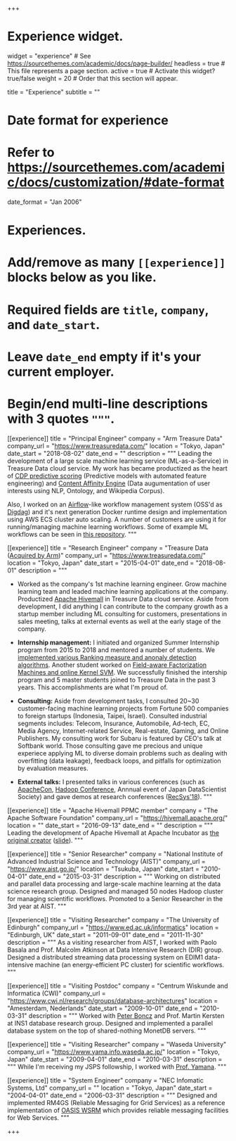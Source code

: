 +++
# Experience widget.
widget = "experience"  # See https://sourcethemes.com/academic/docs/page-builder/
headless = true  # This file represents a page section.
active = true  # Activate this widget? true/false
weight = 20  # Order that this section will appear.

title = "Experience"
subtitle = ""

# Date format for experience
#   Refer to https://sourcethemes.com/academic/docs/customization/#date-format
date_format = "Jan 2006"

# Experiences.
#   Add/remove as many `[[experience]]` blocks below as you like.
#   Required fields are `title`, `company`, and `date_start`.
#   Leave `date_end` empty if it's your current employer.
#   Begin/end multi-line descriptions with 3 quotes `"""`.
[[experience]]
  title = "Principal Engineer"
  company = "Arm Treasure Data"
  company_url = "https://www.treasuredata.com/"
  location = "Tokyo, Japan"
  date_start = "2018-08-02"
  date_end = ""
  description = """
Leading the development of a large scale machine learning service (ML-as-a-Service) in Treasure Data cloud service. My work has became productized as the heart of [CDP predictive scoring](https://www.treasuredata.com/product/segmentation/) (Predictive models with automated feature engineering) and [Content Affinity Engine](https://www.slideshare.net/treasure-data/hands-on-javascript-sdk/23) (Data augumentation of user interests using NLP, Ontology, and Wikipedia Corpus). 

Also, I worked on an [Airflow](https://airflow.apache.org/)-like workflow management system (OSS'd as [Digdag](https://www.digdag.io/)) and it's next generation Docker runtime design and implementation using AWS ECS cluster auto scaling. A number of customers are using it for running/managing machine learning workflows. Some of example ML workflows can be seen in [this repository](https://github.com/treasure-data/treasure-boxes/tree/master/machine-learning-box).
  """

[[experience]]
  title = "Research Engineer"
  company = "Treasure Data ([Acquired by Arm](https://blog.treasuredata.com/blog/2018/08/02/the-next-chapter/))"
  company_url = "https://www.treasuredata.com/"
  location = "Tokyo, Japan"
  date_start = "2015-04-01"
  date_end = "2018-08-01"
description = """
* Worked as the company's 1st machine learning engineer. Grow machine learning team and leaded machine learning applications at the company. 
Productized [Apache Hivemall](https://hivemall.apache.org/) in Treasure Data cloud service. Aside from development, I did anything I can contribute to the company growth as a startup member including ML consulting for customers, presentations in sales meeting, talks at external events as well at the early stage of the company.

* **Internship management:** 
I initiated and organized Summer Internship program from 2015 to 2018 and mentored a number of students. We [implemented various Ranking measure and anonaly detection algorithms](https://speakerdeck.com/takuti/treasure-data-summer-internship-2016). Another student worked on [Field-aware Factorization Machines and online Kernel SVM](https://www.slideshare.net/SotaroSugimoto/spring-2016-intern-at-treasure-data).
We successfully finished the intership program and 5 master students joined to Treasure Data in the past 3 years. This accomplishments are what I'm proud of.

* **Consulting:** 
Aside from development tasks, I consulted 20~30 customer-facing machine learning projects from Fortune 500 companies to foreign startups (Indonesia, Taipei, Israel). Consulted industrial segments includes: Telecom, Insurance, Automobile, Ad-tech, EC, Media Agency, Internet-related Service, Real-estate, Gaming, and Online Publishers. My consulting work for Subaru is featured by CEO's talk at Softbank world. Those consulting gave me precious and unique experiece applying ML to diverse domain problems such as dealing with overfitting (data leakage), feedback loops, and pitfalls for optimization by evaluation measures.

* **External talks:** 
I presented talks in various conferences (such as [ApacheCon](https://www.slideshare.net/myui/introduction-to-apache-hivemall-v050-116894003), [Hadoop Conference](https://www.slideshare.net/myui/hadoopsummit16-myui), Annnual event of Japan DataScientist Society) and gave demos at research conferences ([RecSys'18](https://dl.acm.org/doi/10.1145/3240323.3241592)).
"""

[[experience]]
  title = "Apache Hivemall PPMC member"
  company = "The Apache Software Foundation"
  company_url = "https://hivemall.apache.org/"
  location = ""
  date_start = "2016-09-13"
  date_end = ""
description = """
Leading the development of Apache Hivemall at Apache Incubator as [the original creator](https://github.com/myui/hivemall) ([slide](https://www.slideshare.net/myui/podling-hivemall-in-the-apache-incubator)).
"""

[[experience]]
  title = "Senior Researcher"
  company = "National Institute of Advanced Industrial Science and Technology (AIST)"
  company_url = "https://www.aist.go.jp/"
  location = "Tsukuba, Japan"
  date_start = "2010-04-01"
  date_end = "2015-03-31"
description = """
Working on distributed and parallel data processing and large-scale machine learning at the data science research group.
Designed and managed 50 nodes Hadoop cluster for managing scientific workflows. Promoted to a Senior Researcher in the 3rd year at AIST.
"""

[[experience]]
  title = "Visiting Researcher"
  company = "The University of Edinburgh"
  company_url = "https://www.ed.ac.uk/informatics"
  location = "Edinburgh, UK"
  date_start = "2011-09-01"
  date_end = "2011-11-30"
description = """
As a visiting researcher from AIST, I worked with Paolo Basala and Prof. Malcolm Atkinson at Data Intensive Research (DIR) group.
Designed a distributed streaming data processing system on EDIM1 data-intensive machine (an energy-efficient PC cluster) for scientific workflows.
"""

[[experience]]
  title = "Visiting Postdoc"
  company = "Centrum Wiskunde and Informatica (CWI)"
  company_url = "https://www.cwi.nl/research/groups/database-architectures"
  location = "Amesterdam, Nederlands"
  date_start = "2009-10-01"
  date_end = "2010-03-31"
description = """
Worked with [Peter Boncz](https://homepages.cwi.nl/~boncz/) and Prof. Martin Kersten at INS1 database research group. Designed and implemented a parallel database system on the top of shared-nothing MonetDB servers.
"""

[[experience]]
  title = "Visiting Researcher"
  company = "Waseda University"
  company_url = "https://www.yama.info.waseda.ac.jp/"
  location = "Tokyo, Japan"
  date_start = "2009-04-01"
  date_end = "2010-03-31"
description = """
While I'm receiving my JSPS followship, I worked with [Prof. Yamana](https://www.yama.info.waseda.ac.jp/~yamana/yamana_eng2015.htm).
"""

[[experience]]
  title = "System Engineer"
  company = "NEC Infomatic Systems, Ltd"
  company_url = ""
  location = "Tokyo, Japan"
  date_start = "2004-04-01"
  date_end = "2006-03-31"
description = """
Designed and implemented RM4GS (Reliable Messaging for Grid Services) as a reference implementation of [OASIS WSRM](https://www.oasis-open.org/committees/tc_home.php?wg_abbrev=wsrm) which provides reliable messaging facilities for Web Services.
"""

+++

